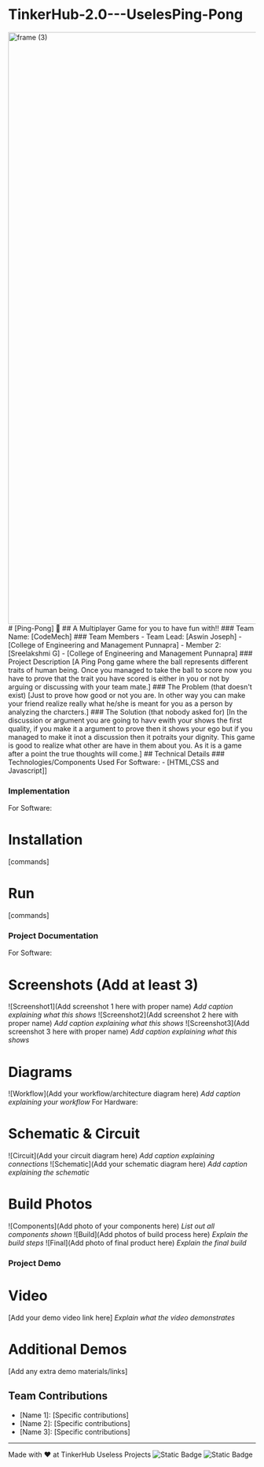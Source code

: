 # TinkerHub-2.0---UselesPing-Pong
<img width="3188" height="1202" alt="frame (3)" src="https://github.com/user-attachments/assets/517ad8e9-ad22-457d-9538-a9e62d137cd7" />
# [Ping-Pong] 🎯
## A Multiplayer Game for you to have fun with!!
### Team Name: [CodeMech]
### Team Members
- Team Lead: [Aswin Joseph] - [College of Engineering and Management Punnapra]
- Member 2: [Sreelakshmi G] - [College of Engineering and Management Punnapra]
### Project Description
[A Ping Pong game where the ball represents different traits of human being. Once you managed to take the ball to score now you have to prove that the trait you have scored is either in you or not by arguing or discussing with your team mate.]
### The Problem (that doesn't exist)
[Just to prove how good or not you are. In other way you can make your friend realize really what he/she is meant for you as a person by analyzing the charcters.]
### The Solution (that nobody asked for)
[In the discussion or argument you are going to havv ewith your shows the first quality, if you make it a argument to prove then it shows your ego but if you managed to make it inot a discussion then it potraits your dignity. This game is good to realize what other are have in them about you. As it is a game after a point the true thoughts will come.]
## Technical Details
### Technologies/Components Used
For Software:
- [HTML,CSS and Javascript]]

### Implementation
For Software:
# Installation
[commands]
# Run
[commands]
### Project Documentation
For Software:
# Screenshots (Add at least 3)
![Screenshot1](Add screenshot 1 here with proper name)
*Add caption explaining what this shows*
![Screenshot2](Add screenshot 2 here with proper name)
*Add caption explaining what this shows*
![Screenshot3](Add screenshot 3 here with proper name)
*Add caption explaining what this shows*
# Diagrams
![Workflow](Add your workflow/architecture diagram here)
*Add caption explaining your workflow*
For Hardware:
# Schematic & Circuit
![Circuit](Add your circuit diagram here)
*Add caption explaining connections*
![Schematic](Add your schematic diagram here)
*Add caption explaining the schematic*
# Build Photos
![Components](Add photo of your components here)
*List out all components shown*
![Build](Add photos of build process here)
*Explain the build steps*
![Final](Add photo of final product here)
*Explain the final build*
### Project Demo
# Video
[Add your demo video link here]
*Explain what the video demonstrates*
# Additional Demos
[Add any extra demo materials/links]
## Team Contributions
- [Name 1]: [Specific contributions]
- [Name 2]: [Specific contributions]
- [Name 3]: [Specific contributions]
---
Made with ❤️ at TinkerHub Useless Projects
![Static Badge](https://img.shields.io/badge/TinkerHub-24?color=%23000000&link=https%3A%2F%2Fwww.tinkerhub.org%2F)
![Static Badge](https://img.shields.io/badge/UselessProjects--25-25?link=https%3A%2F%2Fwww.tinkerhub.org%2Fevents%2FQ2Q1TQKX6Q%2FUseless%2520Projects)
